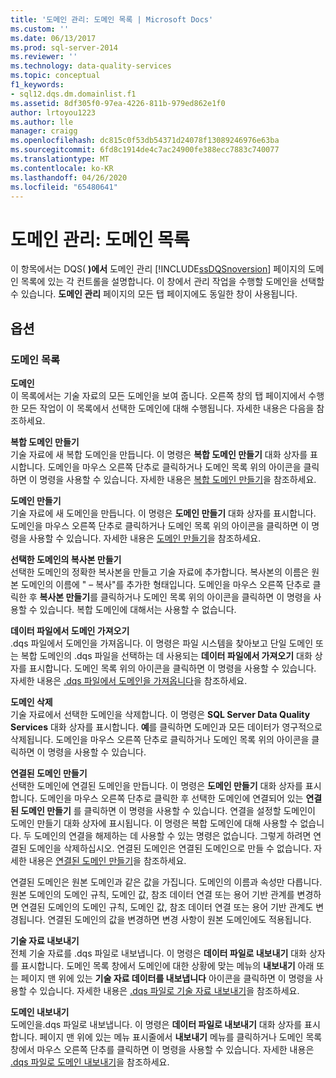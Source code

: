 ```yaml
---
title: '도메인 관리: 도메인 목록 | Microsoft Docs'
ms.custom: ''
ms.date: 06/13/2017
ms.prod: sql-server-2014
ms.reviewer: ''
ms.technology: data-quality-services
ms.topic: conceptual
f1_keywords:
- sql12.dqs.dm.domainlist.f1
ms.assetid: 8df305f0-97ea-4226-811b-979ed862e1f0
author: lrtoyou1223
ms.author: lle
manager: craigg
ms.openlocfilehash: dc815c0f53db54371d24078f13089246976e63ba
ms.sourcegitcommit: 6fd8c1914de4c7ac24900fe388ecc7883c740077
ms.translationtype: MT
ms.contentlocale: ko-KR
ms.lasthandoff: 04/26/2020
ms.locfileid: "65480641"
---
```

# <a name="domain-management-domain-list"></a>도메인 관리: 도메인 목록
  이 항목에서는 DQS( **)에서** 도메인 관리 [!INCLUDE[ssDQSnoversion](../includes/ssdqsnoversion-md.md)] 페이지의 도메인 목록에 있는 각 컨트롤을 설명합니다. 이 창에서 관리 작업을 수행할 도메인을 선택할 수 있습니다. **도메인 관리** 페이지의 모든 탭 페이지에도 동일한 창이 사용됩니다.  
  
## <a name="options"></a>옵션  
  
### <a name="domains-list"></a>도메인 목록  
 **도메인**  
 이 목록에서는 기술 자료의 모든 도메인을 보여 줍니다. 오른쪽 창의 탭 페이지에서 수행한 모든 작업이 이 목록에서 선택한 도메인에 대해 수행됩니다. 자세한 내용은 다음을 참조하세요.  
  
 **복합 도메인 만들기**  
 기술 자료에 새 복합 도메인을 만듭니다. 이 명령은 **복합 도메인 만들기** 대화 상자를 표시합니다. 도메인을 마우스 오른쪽 단추로 클릭하거나 도메인 목록 위의 아이콘을 클릭하면 이 명령을 사용할 수 있습니다. 자세한 내용은 [복합 도메인 만들기](../../2014/data-quality-services/create-a-composite-domain.md)을 참조하세요.  
  
 **도메인 만들기**  
 기술 자료에 새 도메인을 만듭니다. 이 명령은 **도메인 만들기** 대화 상자를 표시합니다. 도메인을 마우스 오른쪽 단추로 클릭하거나 도메인 목록 위의 아이콘을 클릭하면 이 명령을 사용할 수 있습니다. 자세한 내용은 [도메인 만들기](../../2014/data-quality-services/create-a-domain.md)을 참조하세요.  
  
 **선택한 도메인의 복사본 만들기**  
 선택한 도메인의 정확한 복사본을 만들고 기술 자료에 추가합니다. 복사본의 이름은 원본 도메인의 이름에 " – 복사"를 추가한 형태입니다. 도메인을 마우스 오른쪽 단추로 클릭한 후 **복사본 만들기**를 클릭하거나 도메인 목록 위의 아이콘을 클릭하면 이 명령을 사용할 수 있습니다. 복합 도메인에 대해서는 사용할 수 없습니다.  
  
 **데이터 파일에서 도메인 가져오기**  
 .dqs 파일에서 도메인을 가져옵니다. 이 명령은 파일 시스템을 찾아보고 단일 도메인 또는 복합 도메인의 .dqs 파일을 선택하는 데 사용되는 **데이터 파일에서 가져오기** 대화 상자를 표시합니다. 도메인 목록 위의 아이콘을 클릭하면 이 명령을 사용할 수 있습니다. 자세한 내용은 [.dqs 파일에서 도메인을 가져옵니다](../../2014/data-quality-services/import-a-domain-from-a-dqs-file.md)을 참조하세요.  
  
 **도메인 삭제**  
 기술 자료에서 선택한 도메인을 삭제합니다. 이 명령은 **SQL Server Data Quality Services** 대화 상자를 표시합니다. **예**를 클릭하면 도메인과 모든 데이터가 영구적으로 삭제됩니다. 도메인을 마우스 오른쪽 단추로 클릭하거나 도메인 목록 위의 아이콘을 클릭하면 이 명령을 사용할 수 있습니다.  
  
 **연결된 도메인 만들기**  
 선택한 도메인에 연결된 도메인을 만듭니다. 이 명령은 **도메인 만들기** 대화 상자를 표시합니다. 도메인을 마우스 오른쪽 단추로 클릭한 후 선택한 도메인에 연결되어 있는 **연결된 도메인 만들기** 를 클릭하면 이 명령을 사용할 수 있습니다. 연결을 설정할 도메인이 도메인 만들기 대화 상자에 표시됩니다. 이 명령은 복합 도메인에 대해 사용할 수 없습니다. 두 도메인의 연결을 해제하는 데 사용할 수 있는 명령은 없습니다. 그렇게 하려면 연결된 도메인을 삭제하십시오. 연결된 도메인은 연결된 도메인으로 만들 수 없습니다. 자세한 내용은 [연결된 도메인 만들기](../../2014/data-quality-services/create-a-linked-domain.md)을 참조하세요.  
  
 연결된 도메인은 원본 도메인과 같은 값을 가집니다. 도메인의 이름과 속성만 다릅니다. 원본 도메인의 도메인 규칙, 도메인 값, 참조 데이터 연결 또는 용어 기반 관계를 변경하면 연결된 도메인의 도메인 규칙, 도메인 값, 참조 데이터 연결 또는 용어 기반 관계도 변경됩니다. 연결된 도메인의 값을 변경하면 변경 사항이 원본 도메인에도 적용됩니다.  
  
 **기술 자료 내보내기**  
 전체 기술 자료를 .dqs 파일로 내보냅니다. 이 명령은 **데이터 파일로 내보내기** 대화 상자를 표시합니다. 도메인 목록 창에서 도메인에 대한 상황에 맞는 메뉴의 **내보내기** 아래 또는 페이지 맨 위에 있는 **기술 자료 데이터를 내보냅니다** 아이콘을 클릭하면 이 명령을 사용할 수 있습니다. 자세한 내용은 [.dqs 파일로 기술 자료 내보내기](../../2014/data-quality-services/export-a-knowledge-base-to-a-dqs-file.md)을 참조하세요.  
  
 **도메인 내보내기**  
 도메인을.dqs 파일로 내보냅니다. 이 명령은 **데이터 파일로 내보내기** 대화 상자를 표시합니다. 페이지 맨 위에 있는 메뉴 표시줄에서 **내보내기** 메뉴를 클릭하거나 도메인 목록 창에서 마우스 오른쪽 단추를 클릭하면 이 명령을 사용할 수 있습니다. 자세한 내용은 [.dqs 파일로 도메인 내보내기](../../2014/data-quality-services/export-a-domain-to-a-dqs-file.md)을 참조하세요.  
  
  
